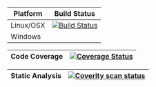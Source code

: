| Platform | Build Status |
| -------- | ------------ |
| Linux/OSX    | [![Build Status](https://travis-ci.org/Alex-B09/Tostitos.svg?branch=master)](https://travis-ci.org/Alex-B09/Tostitos) |
| Windows  | |

| Code Coverage | [![Coverage Status](https://coveralls.io/repos/Alex-B09/Tostitos/badge.svg?branch=master&service=github)](https://coveralls.io/github/Alex-B09/Tostitos?branch=master) |
| ------------- | ------------- |

| Static Analysis   |[![Coverity scan status](https://scan.coverity.com/projects/5797/badge.svg)](https://scan.coverity.com/projects/5797) |
| ------------- | ------------- |
